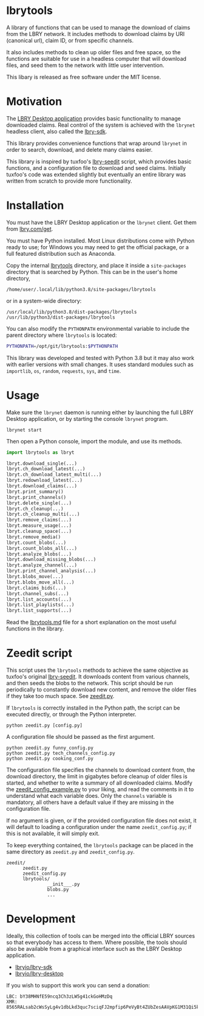 # lbrytools

A library of functions that can be used to manage the download of claims from
the LBRY network. It includes methods to download claims by
URI (canonical url), claim ID, or from specific channels.

It also includes methods to clean up older files and free space, so
the functions are suitable for use in a headless computer that will download
files, and seed them to the network with little user intervention.

This libary is released as free software under the MIT license.

# Motivation

The [LBRY Desktop application](https://github.com/lbryio/lbry-desktop)
provides basic functionality to manage downloaded claims.
Real control of the system is achieved with the `lbrynet` headless
client, also called the [lbry-sdk](https://github.com/lbryio/lbry-sdk).

This library provides convenience functions that wrap around `lbrynet` in order
to search, download, and delete many claims easier.

This library is inspired by tuxfoo's [lbry-seedit](https://github.com/tuxfoo/lbry-seedit) script,
which provides basic functions, and a configuration file to download and seed
claims. Initially tuxfoo's code was extended slightly but eventually an entire
library was written from scratch to provide more functionality.

# Installation

You must have the LBRY Desktop application or the `lbrynet` client.
Get them from [lbry.com/get](https://lbry.com/get).

You must have Python installed. Most Linux distributions come with Python
ready to use; for Windows you may need to get the official package,
or a full featured distribution such as Anaconda.

Copy the internal [lbrytools](./lbrytools) directory, and place it inside
a `site-packages` directory that is searched by Python.
This can be in the user's home directory,
```
/home/user/.local/lib/python3.8/site-packages/lbrytools
```

or in a system-wide directory:
```
/usr/local/lib/python3.8/dist-packages/lbrytools
/usr/lib/python3/dist-packages/lbrytools
```

You can also modify the `PYTHONPATH` environmental variable
to include the parent directory where `lbrytools` is located:
```sh
PYTHONPATH=/opt/git/lbrytools:$PYTHONPATH
```

This library was developed and tested with Python 3.8 but it may also work with
earlier versions with small changes.
It uses standard modules such as `importlib`, `os`, `random`, `requests`,
`sys`, and `time`.

# Usage

Make sure the `lbrynet` daemon is running either by launching
the full LBRY Desktop application, or by starting the console `lbrynet`
program.
```
lbrynet start
```

Then open a Python console, import the module, and use its methods.
```py
import lbrytools as lbryt

lbryt.download_single(...)
lbryt.ch_download_latest(...)
lbryt.ch_download_latest_multi(...)
lbryt.redownload_latest(...)
lbryt.download_claims(...)
lbryt.print_summary()
lbryt.print_channels()
lbryt.delete_single(...)
lbryt.ch_cleanup(...)
lbryt.ch_cleanup_multi(...)
lbryt.remove_claims(...)
lbryt.measure_usage(...)
lbryt.cleanup_space(...)
lbryt.remove_media()
lbryt.count_blobs(...)
lbryt.count_blobs_all(...)
lbryt.analyze_blobs(...)
lbryt.download_missing_blobs(...)
lbryt.analyze_channel(...)
lbryt.print_channel_analysis(...)
lbryt.blobs_move(...)
lbryt.blobs_move_all(...)
lbryt.claims_bids(...)
lbryt.channel_subs(...)
lbryt.list_accounts(...)
lbryt.list_playlists(...)
lbryt.list_supports(...)
```

Read the [lbrytools.md](./lbrytools/lbrytools.md) file for a short explanation
on the most useful functions in the library.

# Zeedit script

This script uses the `lbrytools` methods to achieve the same objective as
tuxfoo's original [lbry-seedit](https://github.com/tuxfoo/lbry-seedit).
It downloads content from various channels, and then seeds the blobs to
the network. 
This script should be run periodically to constantly download new content,
and remove the older files if they take too much space.
See [zeedit.py](./zeedit/zeedit.py).

If `lbrytools` is correctly installed in the Python path, the script can be
executed directly, or through the Python interpreter.
```
python zeedit.py [config.py]
```

A configuration file should be passed as the first argument.
```
python zeedit.py funny_config.py
python zeedit.py tech_channels_config.py
python zeedit.py cooking_conf.py
```

The configuration file specifies the channels to download content from,
the download directory, the limit in gigabytes before cleanup of older files
is started, and whether to write a summary of all downloaded claims.
Modify the [zeedit_config_example.py](./zeedit/zeedit_config_example.py)
to your liking, and read the comments in it to understand what each variable
does. Only the `channels` variable is mandatory, all others have a default
value if they are missing in the configuration file.

If no argument is given, or if the provided configuration file does not exist,
it will default to loading a configuration under the name `zeedit_config.py`;
if this is not available, it will simply exit.

To keep everything contained, the `lbrytools` package can be placed in the same
directory as `zeedit.py` and `zeedit_config.py`.
```
zeedit/
      zeedit.py
      zeedit_config.py
      lbrytools/
               __init___.py
               blobs.py
               ...
```

# Development

Ideally, this collection of tools can be merged into the official
LBRY sources so that everybody has access to them.
Where possible, the tools should also be available from a graphical
interface such as the LBRY Desktop application.
* [lbryio/lbry-sdk](https://github.com/lbryio/lbry-sdk)
* [lbryio/lbry-desktop](https://github.com/lbryio/lbry-desktop)

If you wish to support this work you can send a donation:
```
LBC: bY38MHNfE59ncq3Ch3zLW5g41ckGoHMzDq
XMR: 8565RALsab2cWsSyLg4v1dbLkd3quc7sciqFJ2mpfip6PeVyBt4ZUbZesAAVpKG1M31Qi5k9mpDSGSDpb3fK5hKYSUs8Zff
```
